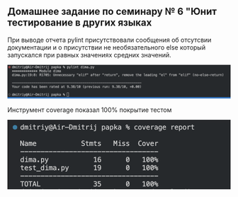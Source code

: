 ## Домашнее задание по семинару № 6 "Юнит тестирование в других языках


 При выводе отчета pylint присутствовали сообщения об отсутсвии документации и о присутствии не необязательного else который запускался при равных значениях средних значений.

![img_1.png](img1.png)

Инструмент coverage показал 100% покрытие тестом

![img_2.png](img2.png)